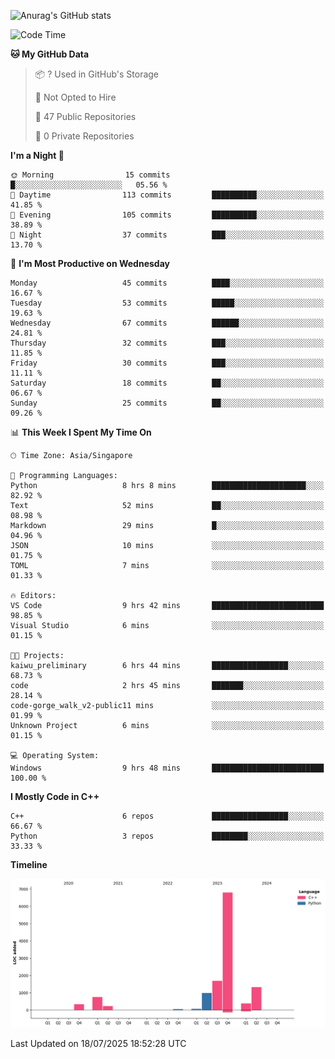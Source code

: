 ![Anurag's GitHub stats](https://github-readme-stats.vercel.app/api?username=OnePointFive99&show_icons=true&theme=transparent)

<!--START_SECTION:waka-->
![Code Time](http://img.shields.io/badge/Code%20Time-288%20hrs-blue)

**🐱 My GitHub Data** 

> 📦 ? Used in GitHub's Storage 
 > 
> 🚫 Not Opted to Hire
 > 
> 📜 47 Public Repositories 
 > 
> 🔑 0 Private Repositories 
 > 
**I'm a Night 🦉** 

```text
🌞 Morning                15 commits          █░░░░░░░░░░░░░░░░░░░░░░░░   05.56 % 
🌆 Daytime                113 commits         ██████████░░░░░░░░░░░░░░░   41.85 % 
🌃 Evening                105 commits         ██████████░░░░░░░░░░░░░░░   38.89 % 
🌙 Night                  37 commits          ███░░░░░░░░░░░░░░░░░░░░░░   13.70 % 
```
📅 **I'm Most Productive on Wednesday** 

```text
Monday                   45 commits          ████░░░░░░░░░░░░░░░░░░░░░   16.67 % 
Tuesday                  53 commits          █████░░░░░░░░░░░░░░░░░░░░   19.63 % 
Wednesday                67 commits          ██████░░░░░░░░░░░░░░░░░░░   24.81 % 
Thursday                 32 commits          ███░░░░░░░░░░░░░░░░░░░░░░   11.85 % 
Friday                   30 commits          ███░░░░░░░░░░░░░░░░░░░░░░   11.11 % 
Saturday                 18 commits          ██░░░░░░░░░░░░░░░░░░░░░░░   06.67 % 
Sunday                   25 commits          ██░░░░░░░░░░░░░░░░░░░░░░░   09.26 % 
```


📊 **This Week I Spent My Time On** 

```text
🕑︎ Time Zone: Asia/Singapore

💬 Programming Languages: 
Python                   8 hrs 8 mins        █████████████████████░░░░   82.92 % 
Text                     52 mins             ██░░░░░░░░░░░░░░░░░░░░░░░   08.98 % 
Markdown                 29 mins             █░░░░░░░░░░░░░░░░░░░░░░░░   04.96 % 
JSON                     10 mins             ░░░░░░░░░░░░░░░░░░░░░░░░░   01.75 % 
TOML                     7 mins              ░░░░░░░░░░░░░░░░░░░░░░░░░   01.33 % 

🔥 Editors: 
VS Code                  9 hrs 42 mins       █████████████████████████   98.85 % 
Visual Studio            6 mins              ░░░░░░░░░░░░░░░░░░░░░░░░░   01.15 % 

🐱‍💻 Projects: 
kaiwu_preliminary        6 hrs 44 mins       █████████████████░░░░░░░░   68.73 % 
code                     2 hrs 45 mins       ███████░░░░░░░░░░░░░░░░░░   28.14 % 
code-gorge_walk_v2-public11 mins             ░░░░░░░░░░░░░░░░░░░░░░░░░   01.99 % 
Unknown Project          6 mins              ░░░░░░░░░░░░░░░░░░░░░░░░░   01.15 % 

💻 Operating System: 
Windows                  9 hrs 48 mins       █████████████████████████   100.00 % 
```

**I Mostly Code in C++** 

```text
C++                      6 repos             █████████████████░░░░░░░░   66.67 % 
Python                   3 repos             ████████░░░░░░░░░░░░░░░░░   33.33 % 
```



**Timeline**

![Lines of Code chart](https://raw.githubusercontent.com/OnePointFive99/OnePointFive99/main/assets/bar_graph.png)


 Last Updated on 18/07/2025 18:52:28 UTC
<!--END_SECTION:waka-->

  

